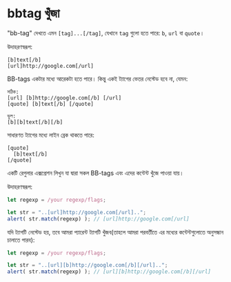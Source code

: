 # bbtag খুঁজা

"bb-tag" দেখতে এমন `[tag]...[/tag]`, যেখানে `tag` গুলো হতে পারে: `b`, `url` বা `quote`।

উদাহরণস্বরূপ:
```
[b]text[/b]
[url]http://google.com[/url]
```

BB-tags একটার মধ্যে আরেকটা হতে পারে। কিন্তু একই ট্যাগের ভেতর নেস্টেড হবে না, যেমন:

```
সঠিক:
[url] [b]http://google.com[/b] [/url]
[quote] [b]text[/b] [/quote]

ভুল:
[b][b]text[/b][/b]
```

সাধারণত ট্যাগের মধ্যে লাইন ব্রেক থাকতে পারে:

```
[quote]
  [b]text[/b]
[/quote]
```

একটি রেগুলার এক্সপ্রেশন লিখুন যা দ্বারা সকল BB-tags এবং এদের কন্টেন্ট খুঁজে পাওয়া যায়।

উদাহরণস্বরূপ:

```js
let regexp = /your regexp/flags;

let str = "..[url]http://google.com[/url]..";
alert( str.match(regexp) ); // [url]http://google.com[/url]
```

যদি ট্যাগটি নেস্টেড হয়, তবে আমরা প্যারেন্ট ট্যাগটি খুঁজব(তাহলে আমরা পরবর্তীতে এর মধ্যের কন্টেন্টগুলোতে অনুসন্ধান চালাতে পারব):

```js
let regexp = /your regexp/flags;

let str = "..[url][b]http://google.com[/b][/url]..";
alert( str.match(regexp) ); // [url][b]http://google.com[/b][/url]
```
